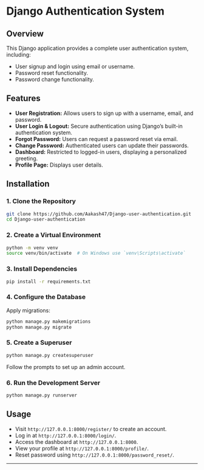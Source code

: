 # Django Authentication System

## Overview
This Django application provides a complete user authentication system, including:

- User signup and login using email or username.
- Password reset functionality.
- Password change functionality.

## Features
- **User Registration:** Allows users to sign up with a username, email, and password.
- **User Login & Logout:** Secure authentication using Django’s built-in authentication system.
- **Forgot Password:** Users can request a password reset via email.
- **Change Password:** Authenticated users can update their passwords.
- **Dashboard:** Restricted to logged-in users, displaying a personalized greeting.
- **Profile Page:** Displays user details.


## Installation
### 1. Clone the Repository
```bash
git clone https://github.com/Aakash47/Django-user-authentication.git
cd Django-user-authentication
```

### 2. Create a Virtual Environment
```bash
python -m venv venv
source venv/bin/activate  # On Windows use `venv\Scripts\activate`
```

### 3. Install Dependencies
```bash
pip install -r requirements.txt
```

### 4. Configure the Database
Apply migrations:
```bash
python manage.py makemigrations
python manage.py migrate
```

### 5. Create a Superuser
```bash
python manage.py createsuperuser
```
Follow the prompts to set up an admin account.

### 6. Run the Development Server
```bash
python manage.py runserver
```

## Usage
- Visit `http://127.0.0.1:8000/register/` to create an account.
- Log in at `http://127.0.0.1:8000/login/`.
- Access the dashboard at `http://127.0.0.1:8000`.
- View your profile at `http://127.0.0.1:8000/profile/`.
- Reset password using `http://127.0.0.1:8000/password_reset/`.
---
